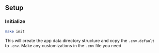 ## Setup

### Initialize

```bash
make init
```

This will create the app data directory structure and copy the `.env.default` to `.env`.
Make any customizations in the `.env` file you need.
